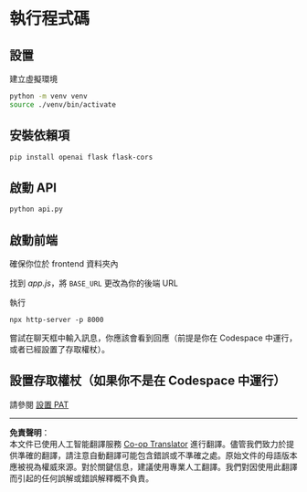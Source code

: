 <!--
CO_OP_TRANSLATOR_METADATA:
{
  "original_hash": "537f02a36d73db093cbb8b9b44867645",
  "translation_date": "2025-09-01T15:46:21+00:00",
  "source_file": "9-chat-project/solution/backend/python/README.md",
  "language_code": "hk"
}
-->
# 執行程式碼

## 設置

建立虛擬環境

```sh
python -m venv venv
source ./venv/bin/activate
```

## 安裝依賴項

```sh
pip install openai flask flask-cors 
```

## 啟動 API

```sh
python api.py
```

## 啟動前端

確保你位於 frontend 資料夾內

找到 *app.js*，將 `BASE_URL` 更改為你的後端 URL

執行

```
npx http-server -p 8000
```

嘗試在聊天框中輸入訊息，你應該會看到回應（前提是你在 Codespace 中運行，或者已經設置了存取權杖）。

## 設置存取權杖（如果你不是在 Codespace 中運行）

請參閱 [設置 PAT](https://docs.github.com/en/authentication/keeping-your-account-and-data-secure/managing-your-personal-access-tokens)

---

**免責聲明**：  
本文件已使用人工智能翻譯服務 [Co-op Translator](https://github.com/Azure/co-op-translator) 進行翻譯。儘管我們致力於提供準確的翻譯，請注意自動翻譯可能包含錯誤或不準確之處。原始文件的母語版本應被視為權威來源。對於關鍵信息，建議使用專業人工翻譯。我們對因使用此翻譯而引起的任何誤解或錯誤解釋概不負責。